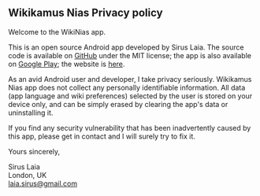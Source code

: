 ## Wikikamus Nias Privacy policy

Welcome to the WikiNias app.

This is an open source Android app developed by Sirus Laia. The source code is available on [GitHub](https://github.com/sslaia/wikikamusnias) under the MIT license; the app is also available on [Google Play](https://play.google.com/store/apps/details?id=com.blogspot.wikikamusnias); the website is [here](https://wikikamusnias.blogspot.com/).

As an avid Android user and developer, I take privacy seriously. Wikikamus Nias app does not collect any personally identifiable information. All data (app language and wiki preferences) selected by the user is stored on your device only, and can be simply erased by clearing the app's data or uninstalling it.

If you find any security vulnerability that has been inadvertently caused by this app, please get in contact and I will surely try to fix it. 

Yours sincerely,

Sirus Laia<br>
London, UK<br>
laia.sirus@gmail.com
